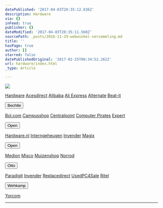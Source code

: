 ```yaml
---
datePublished: '2017-04-03T20:35:12.836Z'
description: Hardware
via: {}
inFeed: true
publisher: {}
dateModified: '2017-04-03T20:35:11.560Z'
sourcePath: _posts/2016-11-29-webwinkel-verzameling.md
title: ''
hasPage: true
author: []
starred: false
datePublishedOriginal: '2017-02-25T00:34:52.262Z'
url: hardware/index.html
_type: Article

---
```

![](https://the-grid-user-content.s3-us-west-2.amazonaws.com/93e0af21-7a90-4d17-852a-d55e03967101.jpg)

[Hardware][0]
[Acesdirect][1]
[Alibaba][2]
[Ali Express][3]
[Alternate][4]
[Beat-it][5]

<button data-role="cta" style="">Bechtle</button>

[Bol.com][6]
[Campusshop][7]
[Centralpoint][8]
[Computer Pirates][9]
[Expert][10]

<button data-role="cta" style="">Open</button>

[Hardware.nl][11]
[Interngeheugen][12]
[Invender][13]
[Magix][14]

<button data-role="cta" style="">Open</button>

[Medion][15]
[Misco][16]
[Muizenshop][13]
[Norrod][17]

<button data-role="cta" style="">Otto</button>

[Paradigit][18]
[Invender][19]
[Replacedirect][20]
[UsedPC4Sale][21]
[Ritel][22]

<button data-role="cta" style="">Wehkamp</button>

[Yorcom][23]

---



[0]: https://thegrid.ai/nederlandse-webwinkels/software "Software"
[1]: http://tc.tradetracker.net/?c=18080&m=12&a=133761&r=Acesdirect&u=%2F
[2]: http://tc.tradetracker.net/?c=16426&m=12&a=133761&r=Alibaba
[3]: http://tc.tradetracker.net/?c=15640&m=815289&a=133761&r=&u=
[4]: http://www.alternate.nl/tt/?tt=904_12_133761_&r=%2F
[5]: http://www.beat-it.nl/beat/?tt=16924_610437_133761_&r=
[6]: https://partnerprogramma.bol.com/click/click?p=1&t=url&s=4310&f=TXL&url=http%3A%2F%2Fwww.bol.com&name=Bol-Nedweb
[7]: http://www.campusshop.nl/tt/index.aspx?tt=23397_12_133761_Campusshop&r=%2F
[8]: http://www.centralpoint.nl/tracker/index.php?tt=534_12_133761_Ned-Web&r=%2F
[9]: http://www.computerpirates.com/tradetracker/?tt=181_12_133761_ComputerPirates&r=%2F
[10]: http://tc.tradetracker.net/?c=5515&m=12&a=133761&u=%2F
[11]: http://www.hardware.nl/tt/?tt=541_12_133761_Hardware.nl&r=%2F
[12]: http://www.interngeheugen.com/tt/?tt=2902_12_133761_Interngeheugen&r=%2F
[13]: http://www.invender.nl/ttiv/index.php?tt=352_12_133761_Invender&r=%2F
[14]: http://www.magix.com/ap/tradetracker/?tt=2074_12_133761_Magix&r=%2F
[15]: http://tc.tradetracker.net/?c=3452&m=12&a=133761
[16]: http://tc.tradetracker.net/?c=5917&m=12&a=133761&r=Rapportagened.webw&u=%2F
[17]: http://www.norrod.nl/tt/index.aspx?tt=23396_12_133761_Norrod&r=%2F
[18]: http://www.paradigit.nl/tt/index.aspx?tt=5043_12_133761_Paradigit&r=%2F
[19]: http://www.phoneshop.nl/gsm/?tt=727_12_133761_Phoneshop&r=%2F
[20]: http://www.replacedirect.nl/page/startExternal/?tt=4825_12_133761_Rapportagened.webw&r=%2F
[21]: http://tc.tradetracker.net/?c=20400&m=12&a=133761&r=UsedPC4sale&u=%2F
[22]: http://www.ritel.nl/telecom/?tt=668_12_133761_Ritel&r=%2F
[23]: http://www.yorcom.nl/shopping/?tt=4837_12_133761_Rapportagened.webw&r=%2F